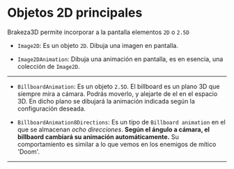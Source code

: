 # Objetos 2D principales

Brakeza3D permite incorporar a la pantalla elementos `2D` o `2.5D`


- `Image2D`: Es un objeto `2D`. Dibuja una imagen en pantalla.  


- `Image2DAnimation`: Dibuja una animación en pantalla, es en esencia, una colección de `Image2D`.

---

- `BillboardAnimation`: Es un objeto `2.5D`. El billboard es un plano 3D que siempre mira a cámara. 
Podrás moverlo, y alejarte de el en el espacio 3D.
En dicho plano se dibujará la animación indicada según la configuración deseada.


- `BillboardAnimation8Directions`: Es un tipo de `Billboard animation` en el que se almacenan *ocho direcciones*.
**Según el ángulo a cámara, el billbaord cambiará su animación automáticamente.**
Su comportamiento es similar a lo que vemos en los enemigos de mítico 'Doom'.


---
